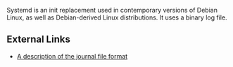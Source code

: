 Systemd is an init replacement used in contemporary versions of Debian
Linux, as well as Debian-derived Linux distributions. It uses a binary
log file.

## External Links

- [A description of the journal file
  format](http://www.freedesktop.org/wiki/Software/systemd/journal-files/)